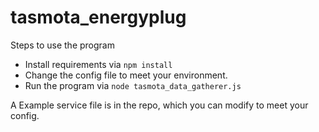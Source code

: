 # tasmota_energyplug
Steps to use the program
- Install requirements via ```npm install```
- Change the config file to meet your environment.
- Run the program via ```node tasmota_data_gatherer.js```

A Example service file is in the repo, which you can modify to meet your config.
